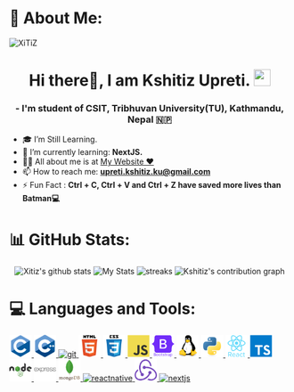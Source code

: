 # 💫 About Me:
<p align="left"> <img src="https://komarev.com/ghpvc/?username=xitizupreti&color=orange" alt="XiTiZ" /> </p>
<h1 align="center">Hi there👋, I am Kshitiz Upreti. <img src= "https://media.tenor.com/images/2adfe94e69139f3e22623b61d375a7a7/tenor.gif" width= "30" height= "30"></h1>
<h3 align="center">- I'm student of CSIT, Tribhuvan University(TU), Kathmandu, Nepal 🇳🇵</h3>

- 🎓 I’m Still Learning.
- 🌱 I’m currently learning: **NextJS.**
- 👨‍💻 All about me is at [ My Website ❤](http://www.kshitizupreti.com.np)
- 📫 How to reach me: **upreti.kshitiz.ku@gmail.com**
- ⚡ Fun Fact : **Ctrl + C, Ctrl + V and Ctrl + Z have saved more lives than Batman💻**


# 📊 GitHub Stats:

<p align="center">
   <img align="center" src="https://github-readme-stats.vercel.app/api/top-langs/?username=xitizupreti&layout=compact&langs_count=8&theme=dark" alt="Xitiz's github stats" />
  <img align="center" src="http://github-profile-summary-cards.vercel.app/api/cards/stats?username=xitizupreti&theme=github_dark" alt="My Stats" /> 
  <img align="center" src="https://github-readme-streak-stats.herokuapp.com/?user=xitizupreti&&theme=github_dark" alt="streaks" />
  <img align="center" src="https://github-readme-activity-graph.vercel.app/graph?username=xitizupreti&custom_title=Kshitiz's%20Contribution%20Graph&bg_color=222&color=ddd&line=fff&point=eee&area=true&hide_border=true" alt="Kshitiz's contribution graph" /> 
</p>

# 💻 Languages and Tools:

<p>  
    <a href="https://www.cprogramming.com/" target="_blank"> 
        <img src="https://raw.githubusercontent.com/devicons/devicon/master/icons/c/c-original.svg" alt="c" width="40" height="40"/> 
    </a> 
    <a href="https://www.w3schools.com/cpp/" target="_blank">
        <img src="https://raw.githubusercontent.com/devicons/devicon/master/icons/cplusplus/cplusplus-original.svg" alt="cplusplus" width="40" height="40"/> 
    </a>  
    <a href="https://git-scm.com/" target="_blank">
        <img src="https://www.vectorlogo.zone/logos/git-scm/git-scm-icon.svg" alt="git" width="40" height="40"/>
    </a>
    <a href="https://www.w3.org/html/" target="_blank">
        <img src="https://raw.githubusercontent.com/devicons/devicon/master/icons/html5/html5-original-wordmark.svg" alt="html5" width="40" height="40"/>
    </a> 
    <a href="https://www.w3schools.com/css/" target="_blank">
        <img src="https://raw.githubusercontent.com/devicons/devicon/master/icons/css3/css3-original-wordmark.svg" alt="css3" width="40" height="40"/>
    </a>
    <a href="https://developer.mozilla.org/en-US/docs/Web/JavaScript" target="_blank"> 
        <img src="https://raw.githubusercontent.com/devicons/devicon/master/icons/javascript/javascript-original.svg" alt="javascript" width="40" height="40"/> 
    </a>
  <a href="https://getbootstrap.com" target="_blank">
    <img src="https://raw.githubusercontent.com/devicons/devicon/master/icons/bootstrap/bootstrap-plain-wordmark.svg" alt="bootstrap" width="40" height="40"/> </a>
   <a href="https://www.linux.org/" target="_blank"> <img src="https://raw.githubusercontent.com/devicons/devicon/master/icons/linux/linux-original.svg" alt="linux" width="40" height="40"/> </a>
    <a href="https://www.python.org" target="_blank"> 
        <img src="https://raw.githubusercontent.com/devicons/devicon/master/icons/python/python-original.svg" alt="python" width="40" height="40"/> 
    </a>
    <a href="https://reactjs.org/" target="_blank"> 
        <img src="https://raw.githubusercontent.com/devicons/devicon/master/icons/react/react-original-wordmark.svg" alt="react" width="40" height="40"/> 
    </a>
  <a href="https://www.typescriptlang.org/" target="_blank">
    <img src="https://raw.githubusercontent.com/devicons/devicon/master/icons/typescript/typescript-original.svg" alt="typescript" width="40" height="40"/> </a>
   <a href="https://nodejs.org" target="_blank"> 
        <img src="https://raw.githubusercontent.com/devicons/devicon/master/icons/nodejs/nodejs-original-wordmark.svg" alt="nodejs" width="40" height="40"/> 
    </a>
  <a href="https://expressjs.com" target="_blank">
    <img src="https://raw.githubusercontent.com/devicons/devicon/master/icons/express/express-original-wordmark.svg" alt="express" width="40" height="40"/>
  </a>
 <a href="https://www.mongodb.com/" target="_blank">
   <img src="https://raw.githubusercontent.com/devicons/devicon/master/icons/mongodb/mongodb-original-wordmark.svg" alt="mongodb" width="40" height="40"/>
  </a>
  <a href="https://reactnative.dev/" target="_blank">
    <img src="https://reactnative.dev/img/header_logo.svg" alt="reactnative" width="40" height="40"/> </a>
   <a href="https://redux.js.org" target="_blank">
  <img src="https://raw.githubusercontent.com/devicons/devicon/master/icons/redux/redux-original.svg" alt="redux" width="40" height="40"/>
  </a>
  <a href="https://nextjs.org/" target="_blank">
    <img src="https://www.svgrepo.com/show/354113/nextjs-icon.svg" alt="nextjs" width="40" height="40"/>
  </a> 
</p>
<!--
# 🌐 Socials:
  <!--
  [![Facebook](https://img.shields.io/badge/Facebook-%231877F2.svg?logo=Facebook&logoColor=white)](https://facebook.com/xitizupreti)
  [![Instagram](https://img.shields.io/badge/Instagram-%23E4405F.svg?logo=Instagram&logoColor=white)](https://instagram.com/kshitizupreti)
  [![LinkedIn](https://img.shields.io/badge/LinkedIn-%230077B5.svg?logo=linkedin&logoColor=white)](https://linkedin.com/in/kshitizupreti)
 [![ko-fi](https://ko-fi.com/img/githubbutton_sm.svg)](https://ko-fi.com/D1D27A828) -->
